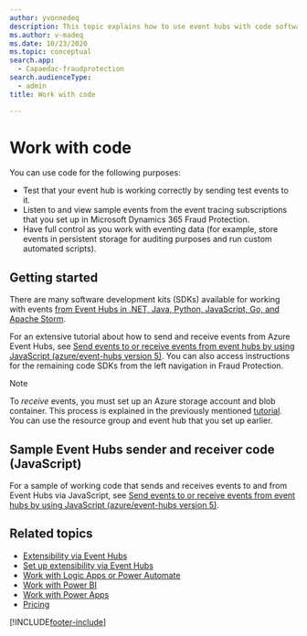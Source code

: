 ```yaml
---
author: yvonnedeq
description: This topic explains how to use event hubs with code software development kits (SDKs) to extend the functionality of Microsoft Dynamics 365 Fraud Protection and incorporate its data into an organization's processes and workflows.
ms.author: v-madeq
ms.date: 10/23/2020
ms.topic: conceptual
search.app:
  - Capaedac-fraudprotection
search.audienceType:
  - admin
title: Work with code

---
```


# Work with code

You can use code for the following purposes:

- Test that your event hub is working correctly by sending test events to it.
- Listen to and view sample events from the event tracing subscriptions that you set up in Microsoft Dynamics 365 Fraud Protection.
- Have full control as you work with eventing data (for example, store events in persistent storage for auditing purposes and run custom automated scripts).

## Getting started

There are many software development kits (SDKs) available for working with events [from Event Hubs in .NET, Java, Python, JavaScript, Go, and Apache Storm](/azure/event-hubs/sdks). 

For an extensive tutorial about how to send and receive events from Azure Event Hubs, see [Send events to or receive events from event hubs by using JavaScript (azure/event-hubs version 5)](/azure/event-hubs/get-started-node-send-v2). You can also access instructions for the remaining code SDKs from the left navigation in Fraud Protection.

> [!NOTE]
> To *receive* events, you must set up an Azure storage account and blob container. This process is explained in the previously mentioned [tutorial](/azure/event-hubs/get-started-node-send-v2). You can use the resource group and event hub that you set up earlier.

## Sample Event Hubs sender and receiver code (JavaScript)

For a sample of working code that sends and receives events to and from Event Hubs via JavaScript, see [Send events to or receive events from event hubs by using JavaScript (azure/event-hubs version 5)](/azure/event-hubs/event-hubs-node-get-started-send).

## Related topics

- [Extensibility via Event Hubs](extensibility-via-event-hubs-overview.md)
- [Set up extensibility via Event Hubs](extensibility-setup.md)	
- [Work with Logic Apps or Power Automate](extensibility-with-power-automate.md)
- [Work with Power BI](extensibility-with-power-bi.md)
- [Work with Power Apps](extensibility-with-power-apps.md)
- [Pricing](extensibility-pricing.md)


[!INCLUDE[footer-include](includes/footer-banner.md)]

